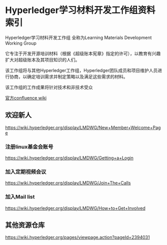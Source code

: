# Hyperledger学习材料开发工作组资料索引
Hyperledger学习材料开发工作组 全称为Learning Materials Development Working Group

它专注于开发开源培训材料（根据《超级账本宪章》指定的许可），以教育有兴趣扩大对超级账本及其项目知识的人们。 

该工作组将与其他Hyperledger工作组，Hyperledger团队成员和项目维护人员进行协商，以确定培训需求并制定策略以及满足这些需求的材料。 

该工作组的工作成果将针对技术和非技术受众 

[官方confluence wiki](https://wiki.hyperledger.org/display/LMDWG/Learning+Materials+Development+Working+Group)


## 欢迎新人
https://wiki.hyperledger.org/display/LMDWG/New+Member+Welcome+Page

### 注册linux基金会账号
https://wiki.hyperledger.org/display/LMDWG/Getting+a+Login 

### 加入定期视频会议
https://wiki.hyperledger.org/display/LMDWG/Join+The+Calls

### 加入Mail list
https://wiki.hyperledger.org/display/LMDWG/How+to+Get+Involved

## 其他资源仓库
https://wiki.hyperledger.org/pages/viewpage.action?pageId=2394031

